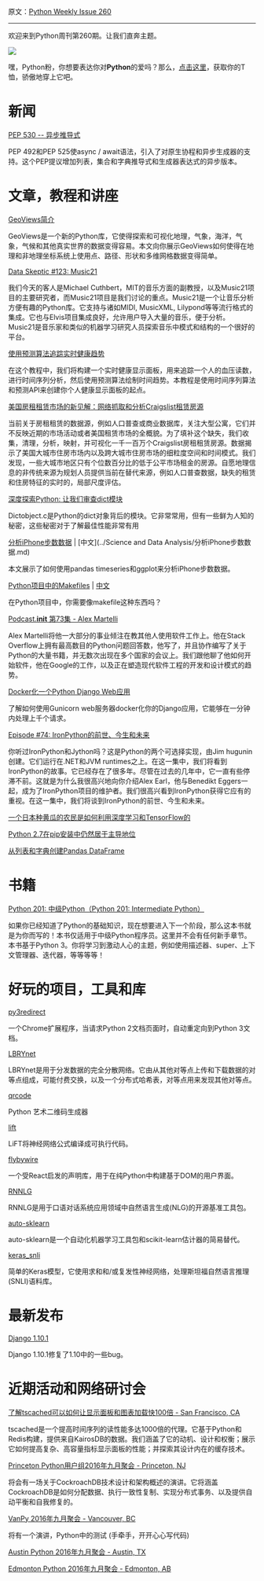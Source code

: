 原文：[Python Weekly Issue 260](http://us2.campaign-archive1.com/?u=e2e180baf855ac797ef407fc7&id=8ac63661fa&e=148158c7b4)

---

欢迎来到Python周刊第260期。让我们直奔主题。

[![](https://gallery.mailchimp.com/e2e180baf855ac797ef407fc7/images/6a426b27-541e-4bd7-b621-23ccdc662301.jpg)](http://www.amazon.com/gp/product/B0185367JQ/ref=as_li_tl?ie=UTF8&amp;camp=1789&amp;creative=390957&amp;creativeASIN=B0185367JQ&amp;linkCode=as2&amp;tag=mymerch-20&amp;linkId=OLIXWD4WZ5X6FFHD)

嘿，Python粉，你想要表达你对**Python**的爱吗？那么，[点击这里](http://www.amazon.com/gp/product/B0185367JQ/ref=as_li_tl?ie=UTF8&camp=1789&creative=390957&creativeASIN=B0185367JQ&linkCode=as2&tag=mymerch-20&linkId=OLIXWD4WZ5X6FFHD)，获取你的T恤，骄傲地穿上它吧。

# 新闻

[PEP 530 -- 异步推导式](https://www.python.org/dev/peps/pep-0530/)

PEP 492和PEP 525使async / await语法，引入了对原生协程和异步生成器的支持。这个PEP提议增加列表，集合和字典推导式和生成器表达式的异步版本。

# 文章，教程和讲座

[GeoViews简介](https://www.continuum.io/blog/developer-blog/introducing-geoviews) 

GeoViews是一个新的Python库，它使得探索和可视化地理，气象，海洋，气象，气候和其他真实世界的数据变得容易。本文向你展示GeoViews如何使得在地理和非地理坐标系统上使用点、路径、形状和多维网格数据变得简单。

[Data Skeptic #123: Music21](http://dataskeptic.com/epnotes/music21.php)

我们今天的客人是Michael Cuthbert，MIT的音乐方面的副教授，以及Music21项目的主要研究者，而Music21项目是我们讨论的重点。Music21是一个让音乐分析方便有趣的Python库。它支持与诸如MIDI, MusicXML, Lilypond等等流行格式的集成。它也与Elvis项目集成良好，允许用户导入大量的音乐，便于分析。Music21是音乐家和类似的机器学习研究人员探索音乐中模式和结构的一个很好的平台。

[使用预测算法追踪实时健康趋势](http://blog.algorithmia.com/predictive-algorithms-track-real-time-health-trends/)

在这个教程中，我们将构建一个实时健康显示面板，用来追踪一个人的血压读数，进行时间序列分析，然后使用预测算法绘制时间趋势。本教程是使用时间序列算法和预测API来创建你个人健康显示面板的起点。

[美国房租租赁市场的新见解：网络抓取和分析Craigslist租赁房源](https://www.researchgate.net/publication/306400541_New_Insights_into_Rental_Housing_Markets_across_the_United_States_Web_Scraping_and_Analyzing_Craigslist_Rental_Listings)

当前关于房租租赁的数据源，例如人口普查或商业数据库，关注大型公寓，它们并不反映近期的市场活动或者美国租赁市场的全概貌。为了填补这个缺失，我们收集，清理，分析，映射，并可视化一千一百万个Craigslist房租租赁房源。数据揭示了美国大城市住房市场内以及跨大城市住房市场的细粒度空间和时间模式。我们发现，一些大城市地区只有个位数百分比的低于公平市场租金的房源。自愿地理信息的非传统来源为规划人员提供当前在替代来源，例如人口普查数据，缺失的租赁和住房特征的实时的，局部尺度评估。

[深度探索Python: 让我们审查dict模块](https://www.buzzfeed.com/andrewkelleher/deep-exploration-into-python-lets-review-the-dict-module)

Dictobject.c是Python的dict对象背后的模块。它非常常用，但有一些鲜为人知的秘密，这些秘密对于了解最佳性能非常有用

[分析iPhone步数数据](http://blog.yhat.com/posts/phone-steps-timeseries.html) | [中文](../Science and Data Analysis/分析iPhone步数数据.md)

本文展示了如何使用pandas timeseries和ggplot来分析iPhone步数数据。

[Python项目中的Makefiles](http://krzysztofzuraw.com/blog/2016/makefiles-in-python-projects.html) | [中文](../Others/Python项目中的Makefiles.md)

在Python项目中，你需要像makefile这种东西吗？

[Podcast.__init__ 第73集 - Alex Martelli](https://podcastinit.com/alex-martelli.html)

Alex Martelli将他一大部分的事业倾注在教其他人使用软件工作上。他在Stack Overflow上拥有最高数目的Python问题回答数，他写了，并且协作编写了关于Python的大量书籍，并无数次出现在多个国家的会议上。我们跟他聊了他如何开始软件，他在Google的工作，以及正在塑造现代软件工程的开发和设计模式的趋势。

[Docker化一个Python Django Web应用](https://semaphoreci.com/community/tutorials/dockerizing-a-python-django-web-application)

了解如何使用Gunicorn web服务器docker化你的Django应用，它能够在一分钟内处理上千个请求。

[Episode #74: IronPython的前世、今生和未来
](https://talkpython.fm/episodes/show/74/past-present-and-future-of-ironpython)

你听过IronPython和Jython吗？这是Python的两个可选择实现，由Jim hugunin创建。它们运行在.NET和JVM runtimes之上。在这一集中，我们将看到IronPython的故事。它已经存在了很多年。尽管在过去的几年中，它一直有些停滞不前。这就是为什么我很高兴地向你介绍Alex Earl，他与Benedikt Eggers一起，成为了IronPython项目的维护者。我们很高兴看到IronPython获得它应有的重视。在这一集中，我们将谈到IronPython的前世、今生和未来。

[一个日本种黄瓜的农民是如何利用深度学习和TensorFlow的](https://cloud.google.com/blog/big-data/2016/08/how-a-japanese-cucumber-farmer-is-using-deep-learning-and-tensorflow)

[Python 2.7在pip安装中仍然居于主导地位](http://www.randalolson.com/2016/09/03/python-2-7-still-reigns-supreme-in-pip-installs/)

[从列表和字典创建Pandas DataFrame](http://pbpython.com/pandas-list-dict.html)


# 书籍

[Python 201: 中级Python（Python 201: Intermediate Python）](http://amzn.to/2cH5K1u)

如果你已经知道了Python的基础知识，现在想要进入下一个阶段，那么这本书就是为你而写的！本书仅适用于中级Python程序员。这里并不会有任何新手章节。本书基于Python 3。你将学习到激动人心的主题，例如使用描述器、super、上下文管理器、迭代器，等等等等！

# 好玩的项目，工具和库

[py3redirect](https://chrome.google.com/webstore/detail/py3redirect/codfjigcljdnlklcaopdciclmmdandig?hl=en-US)

一个Chrome扩展程序，当请求Python 2文档页面时，自动重定向到Python 3文档。

[LBRYnet](https://github.com/lbryio/lbry) 

LBRYnet是用于分发数据的完全分散网络。它由从其他对等点上传和下载数据的对等点组成，可能付费交换，以及一个分布式哈希表，对等点用来发现其他对等点。

[qrcode](https://github.com/sylnsfar/qrcode/)

Python 艺术二维码生成器

[lift](https://github.com/bhuztez/lift)

LiFT将神经网络公式编译成可执行代码。

[flybywire](https://github.com/thomasantony/flybywire)

一个受React启发的声明库，用于在纯Python中构建基于DOM的用户界面。

[RNNLG](https://github.com/shawnwun/RNNLG)

RNNLG是用于口语对话系统应用领域中自然语言生成(NLG)的开源基准工具包。

[auto-sklearn](https://github.com/automl/auto-sklearn)

auto-sklearn是一个自动化机器学习工具包和scikit-learn估计器的简易替代。

[keras_snli](https://github.com/Smerity/keras_snli)

简单的Keras模型，它使用求和和/或复发性神经网络，处理斯坦福自然语言推理(SNLI)语料库。


# 最新发布

[Django 1.10.1](https://docs.djangoproject.com/en/1.10/releases/1.10.1/)

Django 1.10.1修复了1.10中的一些bug。


# 近期活动和网络研讨会

[了解tscached可以如何让显示面板和图表加载快100倍 - San Francisco, CA](https://www.meetup.com/sfpython/events/233917531/)

tscached是一个提高时间序列的读性能多达1000倍的代理。它基于Python和Redis构建，提供来自KairosDB的数据。我们涵盖了它的动机、设计和权衡；展示它如何提高复杂、高容量指标显示面板的性能；并探索其设计内在的缓存技术。

[Princeton Python用户组2016年九月聚会 - Princeton, NJ](https://www.meetup.com/pug-ip/events/232570309/)

将会有一场关于CockroachDB技术设计和架构概述的演讲。它将涵盖CockroachDB是如何分配数据、执行一致性复制、实现分布式事务、以及提供自动平衡和自我修复的。

[VanPy 2016年九月聚会 - Vancouver, BC](https://www.meetup.com/vanpyz/events/233167899/)

将有一个演讲，Python中的测试 (手牵手，开开心心写代码) 

[Austin Python 2016年九月聚会 - Austin, TX](https://www.meetup.com/austinpython/events/232001919/)

[Edmonton Python 2016年九月聚会 - Edmonton, AB](https://www.meetup.com/startupedmonton/events/233561475/) 
